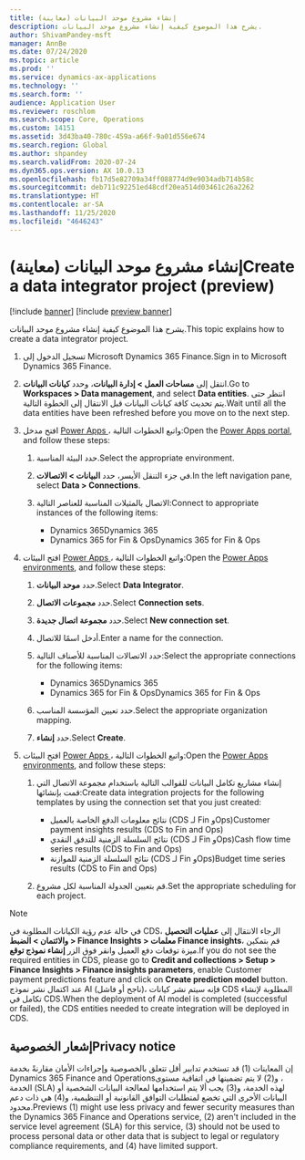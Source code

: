 ```yaml
---
title: إنشاء مشروع موحد البيانات (معاينة)
description: يشرح هذا الموضوع كيفية إنشاء مشروع موحد البيانات.
author: ShivamPandey-msft
manager: AnnBe
ms.date: 07/24/2020
ms.topic: article
ms.prod: ''
ms.service: dynamics-ax-applications
ms.technology: ''
ms.search.form: ''
audience: Application User
ms.reviewer: roschlom
ms.search.scope: Core, Operations
ms.custom: 14151
ms.assetid: 3d43ba40-780c-459a-a66f-9a01d556e674
ms.search.region: Global
ms.author: shpandey
ms.search.validFrom: 2020-07-24
ms.dyn365.ops.version: AX 10.0.13
ms.openlocfilehash: fb17d5e82709a34ff088774d9e9034adb714b58c
ms.sourcegitcommit: deb711c92251ed48cdf20ea514d03461c26a2262
ms.translationtype: HT
ms.contentlocale: ar-SA
ms.lasthandoff: 11/25/2020
ms.locfileid: "4646243"
---
```

# <a name="create-a-data-integrator-project-preview"></a><span data-ttu-id="015ae-103">إنشاء مشروع موحد البيانات (معاينة)</span><span class="sxs-lookup"><span data-stu-id="015ae-103">Create a data integrator project (preview)</span></span>

[!include [banner](../includes/banner.md)]
[!include [preview banner](../includes/preview-banner.md)]

<span data-ttu-id="015ae-104">يشرح هذا الموضوع كيفية إنشاء مشروع موحد البيانات.</span><span class="sxs-lookup"><span data-stu-id="015ae-104">This topic explains how to create a data integrator project.</span></span>

1. <span data-ttu-id="015ae-105">تسجيل الدخول إلى Microsoft Dynamics 365 Finance.</span><span class="sxs-lookup"><span data-stu-id="015ae-105">Sign in to Microsoft Dynamics 365 Finance.</span></span>
2. <span data-ttu-id="015ae-106">انتقل إلى **مساحات العمل \> إدارة البيانات**، وحدد **كيانات البيانات**.</span><span class="sxs-lookup"><span data-stu-id="015ae-106">Go to **Workspaces \> Data management**, and select **Data entities**.</span></span> <span data-ttu-id="015ae-107">انتظر حتى يتم تحديث كافة كيانات البيانات قبل الانتقال إلى الخطوة التالية.</span><span class="sxs-lookup"><span data-stu-id="015ae-107">Wait until all the data entities have been refreshed before you move on to the next step.</span></span>
3. <span data-ttu-id="015ae-108">افتح مدخل [Power Apps ](https://make.powerapps.com/)، واتبع الخطوات التالية:</span><span class="sxs-lookup"><span data-stu-id="015ae-108">Open the [Power Apps portal](https://make.powerapps.com/), and follow these steps:</span></span>

    1. <span data-ttu-id="015ae-109">حدد البيئة المناسبة.</span><span class="sxs-lookup"><span data-stu-id="015ae-109">Select the appropriate environment.</span></span>
    2. <span data-ttu-id="015ae-110">في جزء التنقل الأيسر، حدد **البيانات \> الاتصالات**.</span><span class="sxs-lookup"><span data-stu-id="015ae-110">In the left navigation pane, select **Data \> Connections**.</span></span>
    3. <span data-ttu-id="015ae-111">الاتصال بالمثيلات المناسبة للعناصر التالية:</span><span class="sxs-lookup"><span data-stu-id="015ae-111">Connect to appropriate instances of the following items:</span></span>

        - <span data-ttu-id="015ae-112">Dynamics 365</span><span class="sxs-lookup"><span data-stu-id="015ae-112">Dynamics 365</span></span>
        - <span data-ttu-id="015ae-113">Dynamics 365 for Fin & Ops</span><span class="sxs-lookup"><span data-stu-id="015ae-113">Dynamics 365 for Fin & Ops</span></span>

4. <span data-ttu-id="015ae-114">افتح البيئات [Power Apps ](https://admin.powerapps.com/environments)، واتبع الخطوات التالية:</span><span class="sxs-lookup"><span data-stu-id="015ae-114">Open the [Power Apps environments](https://admin.powerapps.com/environments), and follow these steps:</span></span>

    1. <span data-ttu-id="015ae-115">حدد **موحد البيانات**.</span><span class="sxs-lookup"><span data-stu-id="015ae-115">Select **Data Integrator**.</span></span>
    2. <span data-ttu-id="015ae-116">حدد **مجموعات الاتصال**.</span><span class="sxs-lookup"><span data-stu-id="015ae-116">Select **Connection sets**.</span></span>
    3. <span data-ttu-id="015ae-117">حدد **مجموعة اتصال جديدة**.</span><span class="sxs-lookup"><span data-stu-id="015ae-117">Select **New connection set**.</span></span>
    4. <span data-ttu-id="015ae-118">أدخل اسمًا للاتصال.</span><span class="sxs-lookup"><span data-stu-id="015ae-118">Enter a name for the connection.</span></span>
    5. <span data-ttu-id="015ae-119">حدد الاتصالات المناسبة للأصناف التالية:</span><span class="sxs-lookup"><span data-stu-id="015ae-119">Select the appropriate connections for the following items:</span></span>

        - <span data-ttu-id="015ae-120">Dynamics 365</span><span class="sxs-lookup"><span data-stu-id="015ae-120">Dynamics 365</span></span>
        - <span data-ttu-id="015ae-121">Dynamics 365 for Fin & Ops</span><span class="sxs-lookup"><span data-stu-id="015ae-121">Dynamics 365 for Fin & Ops</span></span>

    6. <span data-ttu-id="015ae-122">حدد تعيين المؤسسة المناسب.</span><span class="sxs-lookup"><span data-stu-id="015ae-122">Select the appropriate organization mapping.</span></span>
    7. <span data-ttu-id="015ae-123">حدد **إنشاء**.</span><span class="sxs-lookup"><span data-stu-id="015ae-123">Select **Create**.</span></span>

5. <span data-ttu-id="015ae-124">افتح البيئات [Power Apps ](https://admin.powerapps.com/environments)، واتبع الخطوات التالية:</span><span class="sxs-lookup"><span data-stu-id="015ae-124">Open the [Power Apps environments](https://admin.powerapps.com/environments), and follow these steps:</span></span>  

    1. <span data-ttu-id="015ae-125">إنشاء مشاريع تكامل البيانات للقوالب التالية باستخدام مجموعة الاتصال التي قمت بإنشائها:</span><span class="sxs-lookup"><span data-stu-id="015ae-125">Create data integration projects for the following templates by using the connection set that you just created:</span></span>

        - <span data-ttu-id="015ae-126">نتائج معلومات الدفع الخاصة بالعميل (CDS لـ Fin وOps)</span><span class="sxs-lookup"><span data-stu-id="015ae-126">Customer payment insights results (CDS to Fin and Ops)</span></span>
        - <span data-ttu-id="015ae-127">نتائج السلسلة الزمنية للتدفق النقدي (CDS لـ Fin وOps)</span><span class="sxs-lookup"><span data-stu-id="015ae-127">Cash flow time series results (CDS to Fin and Ops)</span></span>
        - <span data-ttu-id="015ae-128">نتائج السلسلة الزمنية للموازنة (CDS لـ Fin وOps)</span><span class="sxs-lookup"><span data-stu-id="015ae-128">Budget time series results (CDS to Fin and Ops)</span></span>

    2. <span data-ttu-id="015ae-129">قم بتعيين الجدولة المناسبة لكل مشروع.</span><span class="sxs-lookup"><span data-stu-id="015ae-129">Set the appropriate scheduling for each project.</span></span>

> [!NOTE]
> <span data-ttu-id="015ae-130">في حالة عدم رؤية الكيانات المطلوبة في CDS، الرجاء الانتقال إلى **عمليات التحصيل والائتمان > الضبط > Finance Insights > معلمات Finance insights**، قم بتمكين ميزة توقعات دفع العميل وانقر فوق الزر **إنشاء نموذج توقع**.</span><span class="sxs-lookup"><span data-stu-id="015ae-130">If you do not see the required entities in CDS, please go to **Credit and collections > Setup > Finance Insights > Finance insights parameters**, enable Customer payment predictions feature and click on **Create prediction model** button.</span></span> <span data-ttu-id="015ae-131">عند اكتمال نشر نموذج AI (ناجح أو فاشل)، فإنه سيتم نشر كيانات CDS المطلوبة لإنشاء تكامل في CDS.</span><span class="sxs-lookup"><span data-stu-id="015ae-131">When the deployment of AI model is completed (successful or failed), the CDS entities needed to create integration will be deployed in CDS.</span></span>

## <a name="privacy-notice"></a><span data-ttu-id="015ae-132">إشعار الخصوصية</span><span class="sxs-lookup"><span data-stu-id="015ae-132">Privacy notice</span></span>

<span data-ttu-id="015ae-133">إن المعاينات (1) قد تستخدم تدابير أقل تتعلق بالخصوصية وإجراءات الأمان مقارنةً بخدمة Dynamics 365 Finance and Operations‏، و(2) لا يتم تضمينها في اتفاقية مستوى الخدمة (SLA) لهذه الخدمة، و(3) يجب ألا يتم استخدامها لمعالجة البيانات الشخصية أو البيانات الأخرى التي تخضع لمتطلبات التوافق القانونية أو التنظيمية، و(4) هي ذات دعم محدود.</span><span class="sxs-lookup"><span data-stu-id="015ae-133">Previews (1) might use less privacy and fewer security measures than the Dynamics 365 Finance and Operations service, (2) aren't included in the service level agreement (SLA) for this service, (3) should not be used to process personal data or other data that is subject to legal or regulatory compliance requirements, and (4) have limited support.</span></span>
